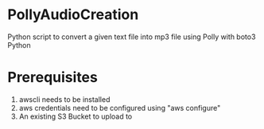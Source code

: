 # PollyAudioCreation
Python script to convert a given text file into mp3 file using Polly with boto3 Python

# Prerequisites

  1. awscli needs to be installed
  2. aws credentials need to be configured using "aws configure"
  3. An existing S3 Bucket to upload to
